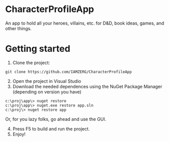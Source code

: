 # CharacterProfileApp
An app to hold all your heroes, villains, etc. for D&amp;D, book ideas, games, and other things.

# Getting started
1. Clone the project:
```
git clone https://github.com/IAMZERG/CharacterProfileApp
```
2. Open the project in Visual Studio
3. Download the needed dependences using the NuGet Package Manager (depending on version you have)
```
c:\proj\app\> nuget restore
c:\proj\app\> nuget.exe restore app.sln
c:\proj\> nuget restore app
```
Or, for you lazy folks, go ahead and use the GUI.

4.  Press F5 to build and run the project.
5.  Enjoy!

